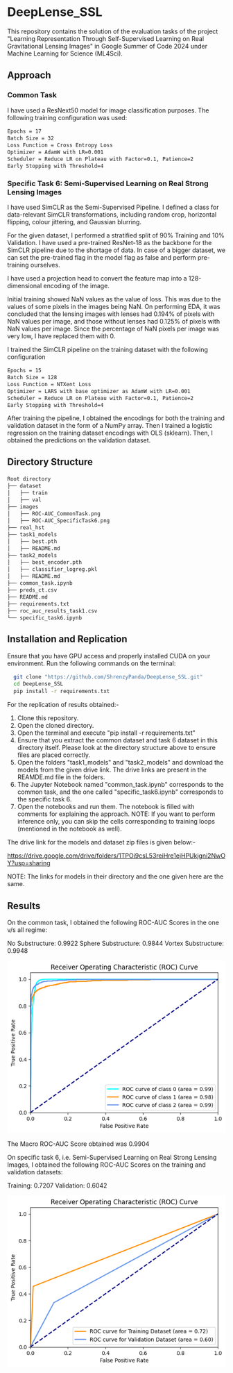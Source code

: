 # DeepLense_SSL

This repository contains the solution of the evaluation tasks of the project "Learning Representation Through Self-Supervised Learning on Real Gravitational Lensing Images" in Google Summer of Code 2024 under Machine Learning for Science (ML4Sci). 

## Approach

### Common Task

I have used a ResNext50 model for image classification purposes. The following training configuration was used:

```
Epochs = 17
Batch Size = 32
Loss Function = Cross Entropy Loss
Optimizer = AdamW with LR=0.001
Scheduler = Reduce LR on Plateau with Factor=0.1, Patience=2
Early Stopping with Threshold=4
```

### Specific Task 6: Semi-Supervised Learning on Real Strong Lensing Images

I have used SimCLR as the Semi-Supervised Pipeline. I defined a class for data-relevant SimCLR transformations, including random crop, horizontal flipping, colour jittering, and Gaussian blurring. 

For the given dataset, I performed a stratified split of 90% Training and 10% Validation. I have used a pre-trained ResNet-18 as the backbone for the SimCLR pipeline due to the shortage of data. In case of a bigger dataset, we can set the pre-trained flag in the model flag as false and perform pre-training ourselves.

I have used a projection head to convert the feature map into a 128-dimensional encoding of the image.

Initial training showed NaN values as the value of loss. This was due to the values of some pixels in the images being NaN. On performing EDA, it was concluded that the lensing images with lenses had 0.194% of pixels with NaN values per image, and those without lenses had 0.125% of pixels with NaN values per image. Since the percentage of NaN pixels per image was very low, I have replaced them with 0. 

I trained the SimCLR pipeline on the training dataset with the following configuration

```
Epochs = 15
Batch Size = 128
Loss Function = NTXent Loss
Optimizer = LARS with base optimizer as AdamW with LR=0.001
Scheduler = Reduce LR on Plateau with Factor=0.1, Patience=2
Early Stopping with Threshold=4
```

After training the pipeline, I obtained the encodings for both the training and validation dataset in the form of a NumPy array. Then I trained a logistic regression on the training dataset encodings with OLS (sklearn). Then, I obtained the predictions on the validation dataset.


## Directory Structure

```
Root directory
├── dataset
│	├── train
│	├── val
├── images
│	├── ROC-AUC_CommonTask.png
│	├── ROC-AUC_SpecificTask6.png
├── real_hst
├── task1_models
│	├── best.pth
│	├── README.md
├── task2_models
│	├── best_encoder.pth
│	├── classifier_logreg.pkl
│	├── README.md
├── common_task.ipynb
├── preds_ct.csv
├── README.md
├── requirements.txt
├── roc_auc_results_task1.csv
└── specific_task6.ipynb
```
## Installation and Replication

Ensure that you have GPU access and properly installed CUDA on your environment. Run the following commands on the terminal:

```bash
  git clone "https://github.com/ShrenzyPanda/DeepLense_SSL.git"
  cd DeepLense_SSL
  pip install -r requirements.txt
```
For the replication of results obtained:-
 1. Clone this repository.
 2. Open the cloned directory.
 3. Open the terminal and execute "pip install -r requirements.txt"
 4. Ensure that you extract the common dataset and task 6 dataset in this directory itself. Please look at the directory structure above to ensure files are placed correctly.
 5. Open the folders "task1_models" and "task2_models" and download the models from the given drive link. The drive links are present in the REAMDE.md file in the folders.
 6. The Jupyter Notebook named "common_task.ipynb" corresponds to the common task, and the one called "specific_task6.ipynb" corresponds to the specific task 6.
 7. Open the notebooks and run them. The notebook is filled with comments for explaining the approach. NOTE: If you want to perform inference only, you can skip the cells corresponding to training loops (mentioned in the notebook as well).

The drive link for the models and dataset zip files is given below:-

https://drive.google.com/drive/folders/1TPOi9csL53reiHre1ejHPUkjgni2NwOY?usp=sharing

NOTE: The links for models in their directory and the one given here are the same.
## Results

On the common task, I obtained the following ROC-AUC Scores in the one v/s all regime:

No Substructure: 0.9922
Sphere Substructure: 0.9844
Vortex Substructure: 0.9948

![ROC-AUC Score for Common Task](images/ROC-AUC_CommonTask.png)

The Macro ROC-AUC Score obtained was 0.9904

On specific task 6, i.e. Semi-Supervised Learning on Real Strong Lensing Images, I obtained the following ROC-AUC Scores on the training and validation datasets:

Training: 0.7207
Validation: 0.6042

![ROC-AUC Score for Specific Task 6](images/ROC-AUC_SpecificTask6.png)
